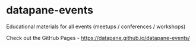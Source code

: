 # datapane-events
Educational materials for all events (meetups / conferences / workshops)

Check out the GitHub Pages - https://datapane.github.io/datapane-events/
